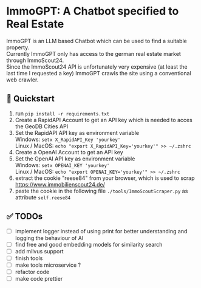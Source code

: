 # ImmoGPT: A Chatbot specified to Real Estate
ImmoGPT is an LLM based Chatbot which can be used to find a suitable property.  
Currently ImmoGPT only has access to the german real estate market through ImmoScout24.  
Since the ImmoScout24 API is unfortunately very expensive (at least the last time I requested a key) ImmoGPT crawls the site using a conventional web crawler.


## 🚀 Quickstart
1. run  ``` pip install -r requirements.txt ```
2. Create a RapidAPI Account to get an API key which is needed to acces the GeoDB Cities API
3. Set the RapidAPI API key as environment variable  
 Windows: ``` setx X_RapidAPI_Key 'yourkey' ```  
 Linux / MacOS: ```echo "export X_RapidAPI_Key='yourkey'" >> ~/.zshrc```
3. Create a OpenAI Account to get an API key
4. Set the OpenAI API key as environment variable  
 Windows: ``` setx OPENAI_KEY 'yourkey' ```  
 Linux / MacOS: ```echo "export OPENAI_KEY='yourkey'" >> ~/.zshrc```
5. extract the cookie "reese84" from your browser, which is used to scrap https://www.immobilienscout24.de/
6. paste the cookie in the following file ```./tools/ImmoScoutScraper.py``` as attribute ```self.reese84```



## ✅ TODOs
- [ ] implement logger instead of using print for better understanding and logging the behaviour of AI
- [ ] find free and good embedding models for similarity search  
- [ ] add milvus support
- [ ] finish tools
- [ ] make tools microservice ? 
- [ ] refactor code
- [ ] make code prettier

